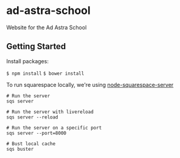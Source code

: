 # ad-astra-school
Website for the Ad Astra School

## Getting Started

Install packages:

`$ npm install`
`$ bower install`

To run squarespace locally, we're using [node-squarespace-server](https://github.com/NodeSquarespace/node-squarespace-server)

```
# Run the server
sqs server

# Run the server with livereload
sqs server --reload

# Run the server on a specific port
sqs server --port=8000

# Bust local cache
sqs buster
```
